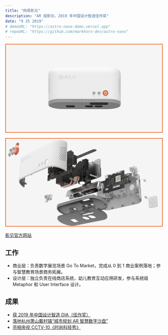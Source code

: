 ```yaml
---
title: "网易影见"
description: "AR 投影仪，2019 年中国设计智造佳作奖"
date: "9 25 2019"
# demoURL: "https://astro-nano-demo.vercel.app"
# repoURL: "https://github.com/markhorn-dev/astro-nano"
---
```


![Aura 正视图](./aura01.webp)

![Aura 爆炸图](./aura02.webp)

[影见官方网站](https://ar.163.com/yingjian)  

## 工作
- 商业层：负责数字展览场景 Go To Market，完成从 0 到 1 商业案例落地；参与智慧教育场景商务拓展。
- 设计层：独⽴负责在线商店系统，幼儿教育互动应用研发，参与系统级 Metaphor 和 User Interface 设计。

## 成果
- [获 2019 年中国设计智造 DIA（佳作奖）](https://www.di-award.org/collections/detail/483.html?page_size%3D1000%26page%3D1%26year%3D2019%26award_type%3D4%26award_group%3D1%26category_id%3D299)
- [落地杭州萧山戴村镇“城市规划 AR 智慧数字沙盘”](https://ar.163.com/news/detail?id=149&type=-1)
- [亮相央视 CCTV-10《时尚科技秀》](https://ar.163.com/news/detail?id=111&type=-1)
 
